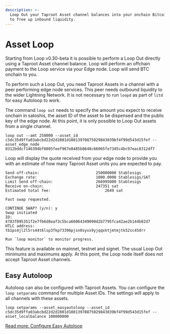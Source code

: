 ```yaml
---
description: >-
  Loop Out your Taproot Asset channel balances into your onchain Bitcoin wallet
  to free up inbound liquidity.
---
```


# Asset Loop

Starting from Loop v0.30-beta it is possible to perform a Loop Out directly using a Taproot Asset channel balance. Loop will perform an offchain payment to the Loop service via your Edge node. Loop will send BTC onchain to you.

To perform such a Loop Out, you need Taproot Assets in a channel with a peer performing edge node services. This peer needs outbound liquidity to the wider Lightning Network. It is not necessary to run `loopd` as part of `litd` for easy Autoloop to work.

The command `loop out` needs to specify the amount you expect to receive onchain in satoshis, the asset ID of the asset to be dispensed and the public key of the edge node. At this point, it is only possible to Loop Out assets from a single channel.

`loop out --amt 250000 --asset_id c5dc35d9ffa03abcbd22d2d2801d10813970875029843039bf4f99d543d15fef --asset_edge_node 0312bddcf146394bf0805feef967e8485b8648c66065fe7345c4bc97eac8312df7`

Loop will display the quote received from your edge node to provide you with an estimate of how many Taproot Asset units you are expected to pay.

```
Send off-chain:                     	250000000 Stablesigs
Exchange rate:                      	1000.0000 Stablesigs/SAT
Limit Send off-chain:               	266995000 Stablesigs
Receive on-chain:                      	247351 sat
Estimated total fee:                     	2649 sat

Fast swap requested.

CONTINUE SWAP? (y/n): y
Swap initiated
ID:         	4783f095351f2e7fb6d8eaf3c5bca66064349090d2b7795fca42ae2b144b02d7
HTLC address:   tb1ps4jl2l5rs44t6lsp3fkp73396pjsn0syxx9yjqqxktjmtmjtk52sc45drr

Run `loop monitor` to monitor progress.
```

This feature is available on mainnet, testnet and signet. The usual Loop Out minimums and maximums apply. At this point, the Loop node itself does not accept Taproot Asset channels.

## Easy Autoloop <a href="#docs-internal-guid-8ab27de6-7fff-8308-8d71-16e44d37d553" id="docs-internal-guid-8ab27de6-7fff-8308-8d71-16e44d37d553"></a>

Autoloop can also be configured with Taproot Assets. You can configure the `loop setparams` command for multiple Asset IDs. The settings will apply to all channels with these assets.

`loop setparams --asset_easyautoloop --asset_id c5dc35d9ffa03abcbd22d2d2801d10813970875029843039bf4f99d543d15fef --asset_localbalance 100000000`

[Read more: Configure Easy Autoloop](../loop/autoloop.md)
